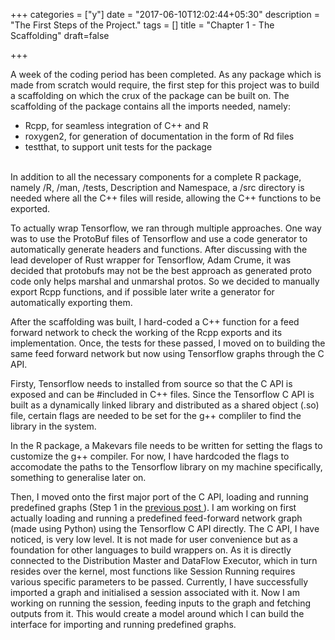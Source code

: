 +++
categories = ["y"]
date = "2017-06-10T12:02:44+05:30"
description = "The First Steps of the Project."
tags = []
title = "Chapter 1 - The Scaffolding"
draft=false

+++

A week of the coding period has been completed. As any package which is made from scratch would require, the first step for this project was to build a scaffolding on which the crux of the package can be built on. The scaffolding of the package contains all the imports needed, namely:

- Rcpp, for seamless integration of C++ and R
- roxygen2, for generation of documentation in the form of Rd files
- testthat, to support unit tests for the package

</br>
In addition to all the necessary components for a complete R package, namely /R, /man, /tests, Description and Namespace, a /src directory is needed where all the C++ files will reside, allowing the C++ functions to be exported. 

To actually wrap Tensorflow, we ran through multiple approaches. One way was to use the ProtoBuf files of Tensorflow and use a code generator to automatically generate headers and functions. After discussing with the lead developer of Rust wrapper for Tensorflow, Adam Crume, it was decided that protobufs may not be the best approach as generated proto code only helps marshal and unmarshal protos. So we decided to manually export Rcpp functions, and if possible later write a generator for automatically exporting them. 

After the scaffolding was built, I hard-coded a C++ function for a feed forward network to check the working of the Rcpp exports and its implementation. Once, the tests for these passed, I moved on to building the same feed forward network but now using Tensorflow graphs through the C API.

Firsty, Tensorflow needs to installed from source so that the C API is exposed and can be #included in C++ files. Since the Tensorflow C API is built as a dynamically linked library and distributed as a shared object (.so) file, certain flags are needed to be set for the g++ compliler to find the library in the system. 

In the R package, a Makevars file needs to be written for setting the flags to customize the g++ compiler. For now, I have hardcoded the flags to accomodate the paths to the Tensorflow library on my machine specifically, something to generalise later on.

Then, I moved onto the first major port of the C API, loading and running predefined graphs (Step 1 in the <a href="https://wazeerzulfikar.github.io/gsoc-blog/post/spark/">previous post </a>). I am working on first actually loading and running a predefined feed-forward network graph (made using Python) using the Tensorflow C API directly. The C API, I have noticed, is very low level. It is not made for user convenience but as a foundation for other languages to build wrappers on. As it is directly connected to the Distribution Master and DataFlow Executor, which in turn resides over the kernel, most functions like Session Running requires various specific parameters to be passed. Currently, I have successfully imported a graph and initialised a session associated with it. Now I am working on running the session, feeding inputs to the graph and fetching outputs from it. This would create a model around which I can build the interface for importing and running predefined graphs.